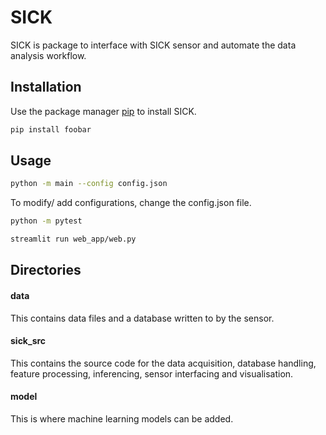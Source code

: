 # SICK

SICK is package to interface with SICK sensor and automate the data analysis workflow.

## Installation

Use the package manager [pip](https://pip.pypa.io/en/stable/) to install SICK.

```bash
pip install foobar
```

## Usage

```bash
python -m main --config config.json
```
To modify/ add configurations, change the config.json file.

```bash
python -m pytest 
```
```bash
streamlit run web_app/web.py
```
## Directories
#### data
This contains data files and a database written to by the sensor.

#### sick_src
This contains the source code for the data acquisition, database handling, feature processing, inferencing, sensor interfacing and visualisation.

#### model
This is where machine learning models can be added.